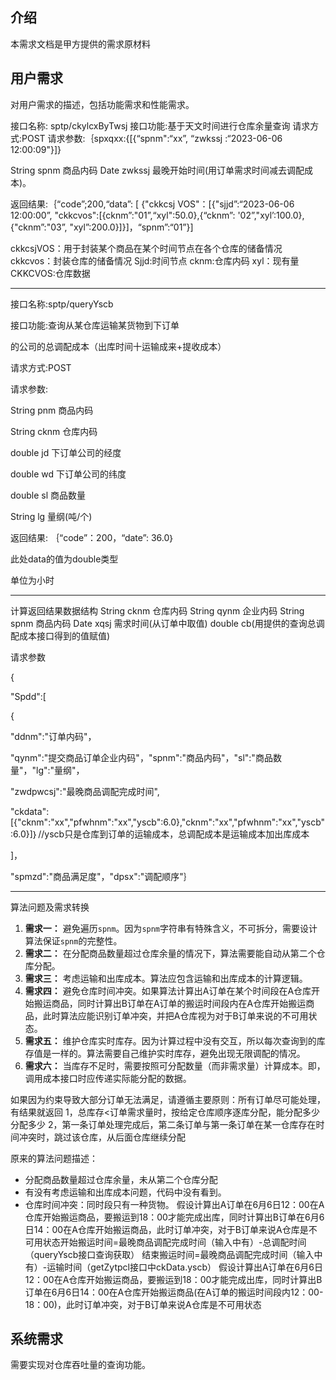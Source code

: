 ## 介绍

本需求文档是甲方提供的需求原材料


## 用户需求

对用户需求的描述，包括功能需求和性能需求。

接口名称: sptp/ckylcxByTwsj
接口功能:基于天文时间进行仓库余量查询
请求方式:POST
请求参数:｛spxqxx:{[{“spnm":“xx”, “zwkssj
:“2023-06-06 12:00:09"}]}

String spnm 商品内码
Date zwkssj 最晚开始时间(用订单需求时间减去调配成本)。

返回结果:｛“code”;200,“data”: [ {"ckkcsj VOS"：[{"sjjd”:“2023-06-06 12:00:00”, "ckkcvos":[{cknm”:"01”,“xyl":50.0},{“cknm”: '02”,"xyl’:100.0},{"cknm”:"03”, "xyl”:200.0}]}]，“spnm”:“01”}]

ckkcsjVOS：用于封装某个商品在某个时间节点在各个仓库的储备情况
ckkcvos：封装仓库的储备情况
Sjjd:时间节点
cknm:仓库内码
xyl：现有量
CKKCVOS:仓库数据

---
接口名称:sptp/queryYscb

接口功能:查询从某仓库运输某货物到下订单

的公司的总调配成本（出库时间十运输成来+提收成本）

请求方式:POST	

请求参数:

String pnm 商品内码

String cknm 仓库内码

double jd 下订单公司的经度

double wd 下订单公司的纬度

double sl 商品数量

String lg 量纲(吨/个)


返回结果: ｛“code”：200，“date”: 36.0｝

此处data的值为double类型

单位为小时

---

计算返回结果数据结构
String cknm 仓库内码
String qynm 企业内码
String spnm 商品内码
Date xqsj 需求时间(从订单中取值)
double cb(用提供的查询总调配成本接口得到的值赋值)

请求参数


{

"Spdd":[

{

"ddnm":"订单内码"，

"qynm":"提交商品订单企业内码"，"spnm":"商品内码"，"sl":"商品数量"，"lg":"量纲"，

"zwdpwcsj":"最晚商品调配完成时间",

"ckdata":[{"cknm":"xx","pfwhnm":"xx","yscb":6.0},"cknm":"xx","pfwhnm":"xx","yscb":6.0}]｝//yscb只是仓库到订单的运输成本，总调配成本是运输成本加出库成本

]，

"spmzd":"商品满足度"，"dpsx":"调配顺序"｝

---
算法问题及需求转换

1. **需求一：** 避免遍历`spnm`。因为`spnm`字符串有特殊含义，不可拆分，需要设计算法保证`spnm`的完整性。
2. **需求二：** 在分配商品数量超过仓库余量的情况下，算法需要能自动从第二个仓库分配。
3. **需求三：** 考虑运输和出库成本。算法应包含运输和出库成本的计算逻辑。
4. **需求四：** 避免仓库时间冲突。如果算法计算出A订单在某个时间段在A仓库开始搬运商品，同时计算出B订单在A订单的搬运时间段内在A仓库开始搬运商品，此时算法应能识别订单冲突，并把A仓库视为对于B订单来说的不可用状态。
5. **需求五：** 维护仓库实时库存。因为计算过程中没有交互，所以每次查询到的库存值是一样的。算法需要自己维护实时库存，避免出现无限调配的情况。
6. **需求六：** 当库存不足时，需要按照可分配数量（而非需求量）计算成本。即，调用成本接口时应传递实际能分配的数据。


如果因为约束导致大部分订单无法满足，请遵循主要原则：所有订单尽可能处理，有结果就返回
1，总库存<订单需求量时，按给定仓库顺序逐库分配，能分配多少分配多少
2，第一条订单处理完成后，第二条订单与第一条订单在某一仓库存在时间冲突时，跳过该仓库，从后面仓库继续分配


原来的算法问题描述：

- 分配商品数量超过仓库余量，未从第二个仓库分配
- 有没有考虑运输和出库成本问题，代码中没有看到。
- 仓库时间冲突：同时段只有一种货物。
假设计算出A订单在6月6日12：00在A仓库开始搬运商品，要搬运到18：00才能完成出库，同时计算出B订单在6月6日14：00在A仓库开始搬运商品，此时订单冲突，对于B订单来说A仓库是不可用状态开始搬运时间=最晚商品调配完成时间（输入中有）-总调配时间（queryYscb接口查询获取）
结束搬运时间=最晚商品调配完成时间（输入中有）-运输时间（getZytpcl接口中ckData.yscb）
假设计算出A订单在6月6日12：00在A仓库开始搬运商品，要搬运到18：00才能完成出库，同时计算出B订单在6月6日14：00在A仓库开始搬运商品(在A订单的搬运时间段内12：00-18：00)，此时订单冲突，对于B订单来说A仓库是不可用状态

## 系统需求

需要实现对仓库吞吐量的查询功能。
